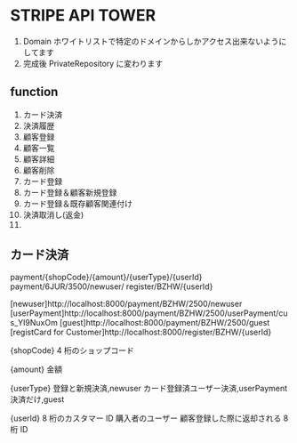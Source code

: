 # STRIPE API TOWER

1. Domain ホワイトリストで特定のドメインからしかアクセス出来ないようにしてます
1. 完成後 PrivateRepository に変わります

## function

1. カード決済
1. 決済履歴
1. 顧客登録
1. 顧客一覧
1. 顧客詳細
1. 顧客削除
1. カード登録
1. カード登録＆顧客新規登録
1. カード登録＆既存顧客関連付け
1. 決済取消し(返金)
1.

## カード決済

payment/{shopCode}/{amount}/{userType}/{userId}
payment/6JUR/3500/newuser/
register/BZHW/{userId}

[newuser]http://localhost:8000/payment/BZHW/2500/newuser
[userPayment]http://localhost:8000/payment/BZHW/2500/userPayment/cus_YI9NuxOm
[guest]http://localhost:8000/payment/BZHW/2500/guest
[registCard for Customer]http://localhost:8000/register/BZHW/{userId}

{shopCode} 4 桁のショップコード

{amount} 金額

{userType}
登録と新規決済,newuser
カード登録済ユーザー決済,userPayment
決済だけ,guest

{userId}
8 桁のカスタマー ID
購入者のユーザー 顧客登録した際に返却される 8 桁 ID
